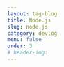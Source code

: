 ```yaml
---
layout: tag-blog
title: Node.js
slug: node.js
category: devlog
menu: false
order: 3
# header-img:
---
```

